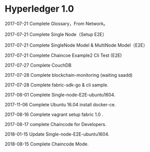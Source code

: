 # Hyperledger 1.0

2017-07-21 Complete Glossary，From Network。

2017-07-21 Complete Single Node（Setup E2E）

2017-07-21 Complete SingleNode Model & MultiNode Model（E2E）

2017-07-21 Complete Chaincoe Example2 Cli Test (E2E)

2017-07-27 Complete CouchDB

2017-07-28 Complete blockchain-monitoring (waiting saadd)

2017-07-28 Complete fabric-sdk-go & cli sample.

2017-08-01 Complete Single-node-E2E-ubuntu1604.

2017-11-06 Complete Ubuntu 16.04 install docker-ce.

2017-08-16 Complete vagrant setup fabric 1.0 .

2017-08-17 complete Chaincode for Developers.

2018-01-15 Update Single-node-E2E-ubuntu1604.

2018-08-15 Complete Chaincode Mode.
